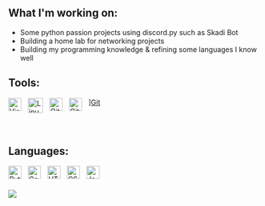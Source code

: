 ## What I'm working on:

- Some python passion projects using discord.py such as Skadi Bot
- Building a home lab for networking projects
- Building my programming knowledge & refining some languages I know well

## Tools: 

[<img align="left" alt="Visual Studio Code" width="26px" style="padding-right:10px;" src="https://cdn.jsdelivr.net/gh/devicons/devicon/icons/vscode/vscode-original.svg"/>][VSCode]
[<img align="left" alt="Linux" width="30px" style="padding-right:10px;" src="https://cdn.jsdelivr.net/gh/devicons/devicon/icons/linux/linux-original.svg"/>][Linux]
[<img align="left" alt="GitHub" width="26px" src="https://user-images.githubusercontent.com/3369400/139447912-e0f43f33-6d9f-45f8-be46-2df5bbc91289.png" style="padding-right:10px;"/>][Github]
<img align="left" alt="Git" width="26px" src="https://cdn.jsdelivr.net/gh/devicons/devicon@master/icons/git/git-original.svg" style="padding-right:10px;"/>][Git]

[VSCode]: https://code.visualstudio.com
[Linux]: https://www.linux.org/
[Github]: https://github.com
[Git]: https://git-scm.com/
<br>
<br>

## Languages:

[<img align="left" alt="Python" width="26px" src="https://cdn.jsdelivr.net/gh/devicons/devicon/icons/python/python-original.svg" style="padding-right:10px;" />][Python]
[<img align="left" alt="Go" width="26px" src="https://cdn.jsdelivr.net/gh/devicons/devicon/icons/go/go-original-wordmark.svg" style="padding-right:10px;" />][Go]
[<img align="left" alt="HTML5" width="26px" src="https://cdn.jsdelivr.net/gh/devicons/devicon/icons/html5/html5-original.svg" style="padding-right:10px;" />][HTML5]
[<img align="left" alt="CSS3" width="26px" src="https://cdn.jsdelivr.net/gh/devicons/devicon/icons/css3/css3-original.svg" style="padding-right:10px;" />][CSS3]
[<img align="left" alt="JavaScript" width="26px" src="https://cdn.jsdelivr.net/gh/devicons/devicon/icons/javascript/javascript-original.svg" style="padding-right:10px;" />][Javascript]  
<br>

[Python]: https://www.python.org/downloads/
[Go]: https://go.dev
[HTML5]: https://marketplace.visualstudio.com/items?itemName=abusaidm.html-snippets
[CSS3]: https://marketplace.visualstudio.com/items?itemName=ecmel.vscode-html-css
[Javascript]: https://www.javascript.com

<p  align="left">
  <a href="https://github-readme-stats.vercel.app/api/top-langs/?username=RoidSec&hide=php&theme=tokyonight">
    <img src="https://github-readme-stats.vercel.app/api/top-langs/?username=RoidSec&hide=php&theme=tokyonight" />
  </a>
</p>
<br>
